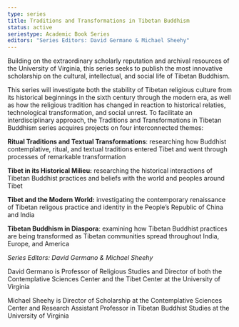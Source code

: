 ```yaml
---
type: series
title: Traditions and Transformations in Tibetan Buddhism
status: active
seriestype: Academic Book Series
editors: "Series Editors: David Germano & Michael Sheehy"
---
```

Building on the extraordinary scholarly reputation and archival resources of the University of Virginia, this series seeks to publish the most innovative scholarship on the cultural, intellectual, and social life of Tibetan Buddhism.

This series will investigate both the stability of Tibetan religious culture from its historical beginnings in the sixth century through the modern era, as well as how the religious tradition has changed in reaction to historical relaties, technological transformation, and social unrest. To facilitate an interdisciplinary approach, the Traditions and Transformations in Tibetan Buddhism series acquires projects on four interconnected themes:

**Ritual Traditions and Textual Transformations**: researching how Buddhist contemplative, ritual, and textual traditions entered Tibet and went through processes of remarkable transformation

**Tibet in its Historical Milieu:** researching the historical interactions of Tibetan Buddhist practices and beliefs with the world and peoples around Tibet

**Tibet and the Modern World:** investigating the contemporary renaissance of Tibetan religous practice and identity in the People’s Republic of China and India

**Tibetan Buddhism in Diaspora**: examining how Tibetan Buddhist practices are being transformed as Tibetan communities spread throughout India, Europe, and America

*Series Editors: David Germano & Michael Sheehy*

David Germano is Professor of Religious Studies and Director of both the Contemplative Sciences Center and the Tibet Center at the University of Virginia

Michael Sheehy is Director of Scholarship at the Contemplative Sciences Center and Research Assistant Professor in Tibetan Buddhist Studies at the University of Virginia